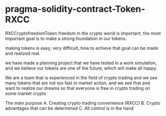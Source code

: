 # pragma-solidity-contract-Token-RXCC
RXCCryptofreedomToken
freedom in the crypto world is important, the most important goal is to make a strong foundation in our tokens.

making tokens is easy, very difficult, how to achieve that goal can be made and realized real.

we have made a planning project that we have tested in a work simulation, and we believe our tokens are one of the future, which will make all happy.

We are a team that is experienced in the field of crypto trading and we see many tokens that are not too fast in market action, and we see that and want to realize our dreams so that everyone is free in crypto trading on some market crypto

The main purpose
A. Creating crypto trading convenience (RXCC)
B. Crypto advantages that can be determined
C. All control is in the hand
